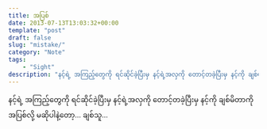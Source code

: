 ```yaml
---
title: အပြစ်
date: 2013-07-13T13:03:32+00:00
template: "post"  
draft: false  
slug: "mistake/"  
category: "Note"
tags:
    - "Sight"
description: "နင့်ရဲ့ အကြည့်တွေကို ရင်ဆိုင်ခဲ့ပြီးမှ နင့်ရဲ့အလှကို တောင့်တခဲ့ပြီးမှ နင့်ကို ချစ်မိတာကို အပြစ်လို့ မဆိုပါနဲ့တော့… ချစ်သူ…"
---
```

နင့်ရဲ့ အကြည့်တွေကို ရင်ဆိုင်ခဲ့ပြီးမှ နင့်ရဲ့အလှကို တောင့်တခဲ့ပြီးမှ နင့်ကို ချစ်မိတာကို အပြစ်လို့ မဆိုပါနဲ့တော့… ချစ်သူ…